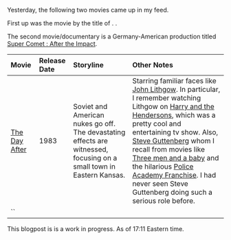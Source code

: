Yesterday, the following two movies came up in my feed. 

First up was the movie by the title of . . 

The second movie/documentary is a Germany-American production titled [Super Comet : After the Impact](https://www.imdb.com/title/tt1273815/).

|  Movie  | Release Date  | Storyline | Other Notes | 
| :------------- | :------------- | :------------- | :------------- |
| [The Day After](https://www.imdb.com/title/tt0085404/) |1983| Soviet and American nukes go off. The devastating effects are witnessed, focusing on a small town in Eastern Kansas. | Starring familiar faces like [John Lithgow](https://www.imdb.com/name/nm0001475/). In particular, I remember watching Lithgow on [Harry and the Hendersons](https://www.imdb.com/title/tt0093148/), which was a pretty cool and entertaining tv show. Also, [Steve Guttenberg](https://www.imdb.com/name/nm0000430/?ref_=tt_cl_t3) whom I recall from movies like [Three men and a baby](https://www.imdb.com/title/tt0094137/?ref_=nm_knf_t1) and the hilarious [Police Academy Franchise](https://en.wikipedia.org/wiki/Police_Academy_(franchise)). I had never seen Steve Guttenberg doing such a serious role before. | 
| `` || | |

This blogpost is is a work in progress. As of 17:11 Eastern time. 
